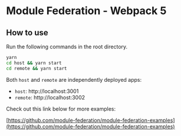 # Module Federation - Webpack 5

## How to use

Run the following commands in the root directory.

```bash
yarn
cd host && yarn start
cd remote && yarn start
```

Both `host` and `remote` are independently deployed apps:

-   `host`: http://localhost:3001
-   `remote`: http://localhost:3002

Check out this link below for more examples:

[https://github.com/module-federation/module-federation-examples](https://github.com/module-federation/module-federation-examples)
